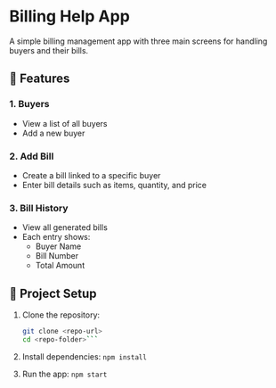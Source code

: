 # Billing Help App

A simple billing management app with three main screens for handling buyers and their bills.

## 📱 Features

### 1. Buyers
- View a list of all buyers
- Add a new buyer

### 2. Add Bill
- Create a bill linked to a specific buyer
- Enter bill details such as items, quantity, and price

### 3. Bill History
- View all generated bills
- Each entry shows:
  - Buyer Name
  - Bill Number
  - Total Amount

## 🚀 Project Setup

1. Clone the repository:
   ```bash
   git clone <repo-url>
   cd <repo-folder>```

2. Install dependencies:
```npm install```

3. Run the app:
    ```npm start```